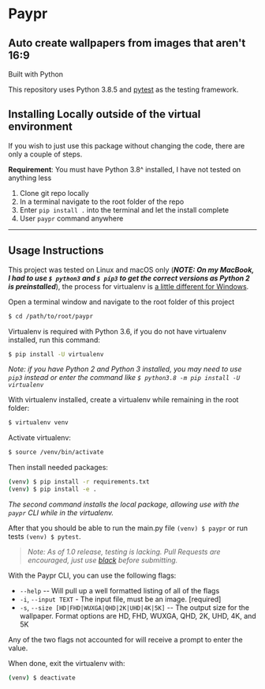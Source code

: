 # Paypr

## Auto create wallpapers from images that aren't 16:9

Built with Python

This repository uses Python 3.8.5 and [pytest](https://pytest.org) as the testing framework.

## Installing Locally outside of the virtual environment

If you wish to just use this package without changing the code, there are only a couple of steps.

**Requirement**: You must have Python 3.8^ installed, I have not tested on anything less

1. Clone git repo locally
2. In a terminal navigate to the root folder of the repo
3. Enter `pip install .` into the terminal and let the install complete
4. User `paypr` command anywhere

---

## Usage Instructions

This project was tested on Linux and macOS only (**_NOTE: On my MacBook, I had to use `$ python3` and `$ pip3` to get the correct versions as Python 2 is preinstalled_**), the process for virtualenv is [a little different for Windows](https://python.land/virtual-environments/virtualenv).

Open a terminal window and navigate to the root folder of this project

```bash
$ cd /path/to/root/paypr
```

Virtualenv is required with Python 3.6, if you do not have virtualenv installed, run this command:

```bash
$ pip install -U virtualenv
```

_Note: if you have Python 2 and Python 3 installed, you may need to use `pip3` instead or enter the command like `$ python3.8 -m pip install -U virtualenv`_

With virtualenv installed, create a virtualenv while remaining in the root folder:

```bash
$ virtualenv venv
```

Activate virtualenv:

```bash
$ source /venv/bin/activate
```

Then install needed packages:

```bash
(venv) $ pip install -r requirements.txt
(venv) $ pip install -e .
```

_The second command installs the local package, allowing use with the `paypr` CLI while in the virtualenv._

After that you should be able to run the main.py file `(venv) $ paypr` or run tests `(venv) $ pytest`.

> _Note: As of 1.0 release, testing is lacking. Pull Requests are encouraged, just use [black](https://pypi.org/project/black/) before submitting._

With the Paypr CLI, you can use the following flags:

- `--help` -- Will pull up a well formatted listing of all of the flags
- `-i`, `--input TEXT` - The input file, must be an image. [required]
- `-s`, `--size [HD|FHD|WUXGA|QHD|2K|UHD|4K|5K]` -- The output size for the wallpaper. Format options are HD, FHD, WUXGA, QHD, 2K, UHD, 4K, and 5K

Any of the two flags not accounted for will receive a prompt to enter the value.

When done, exit the virtualenv with:

```bash
(venv) $ deactivate
```
